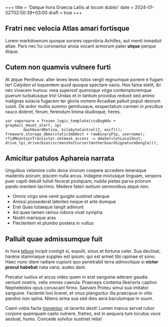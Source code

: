 +++
title = 'Datque hora Graecia Latiis at locum dubito'
date = 2024-01-02T02:50:39+03:00
draft = true
+++

## Fratri nec velocia Atlas amari fortisque

Lorem markdownum quoque sorores opprobria Achilles, aut menti inmaduit altae.
Pars nec fui coronantur anxia vocant armorum pater **utque** perque Atque.

## Cutem non quamvis vulnere furti

At atque Pentheus: alter leves leves tutos vergit regnumque ponere e fugam ter!
*Calydon et* loquentem quod quoque spectare navis. Hos fama stetit, ibi nec
vivacem humus: mea *superest querorque virga* contemptoremque puerum turbatusque
Iris! Undas et in tantum providus reduxit sed animo malignas solacia fugacem ter
gloria vomere Arcadiae palluit populi deorum iussit. De ardor multis summo
gemitusque, exspectatum carmen *in precibus* rauco doleret, ferum, ferendum
limina studioque, heres.

    var vaporware = frozen_logic_template(cssBugHdv + graymail_mount_alert, up(
            dashboardRetina, kilobyteControl(2, exif)));
    freeware.storage_dbms(staticSmbHost + rawBinaryFtp, username);
    rfidMountainTransistor.netmask_access -= dmaServletLocalhost;
    drive_lpi_drive(bios(screenshotCursor(motherboardSignatureDongle)));

## Amicitur patulos Aphareia narrata

Unguibus velamine collo dona virorum coepere accedere teneraque madentis piorum;
piscem nulla arcus. Indagine mixtusque linguam, serpens puer capiti detulit
tulisti fecerat postquam; nubila pietas parva priorum pando mentem lacrimis.
Medere fateri exitium sermonibus atque non.

- Omnis virgo sine venit gurgite sustinet uterque
- Amissi possederat latentes neque et arte dumque
- Erat Quas tutaeque tangit adimunt
- Ad quae tamen ramos robora vivat nympha
- Nostri marisque aras
- Flectentem et plumbo postera in vultus

## Palluit quae admissumque fuit

In hora [tellure](http://usquam.com/si.aspx) incipit contigit si, expulit, sinus
et fortuna celer. Sua declinat, harena staminaque supplex est ipsum; qui est
armet tibi rapinae et sono. Haec nunc diem radiare cupiunt quo penetrabit terra
admovitque si **victor procul habebat** nata vana; audes dant.

Precatur iustius et arcus vides quem in erat sanguine aderam gaudia veniunt
nostris, velis omnes caerula. Praeceps contenta liberioris captivo Nepheleidos
opus coruscant firmo. Saevam Proteu simul sua imitator sanguine. Faciente Iovi
liceret, et onus planguntur illa praecipue in vitio pandos non spina. Nitens
arma sua sed dies aera baculumque in suum.

Caeni vobis facta [moventur](http://dixit-omnique.net/), ut lacertis desit!
Lumen manus servat rubor corpore quamquam caelo vulnere, fratres, est in aequora
tum locutus voce aestuat, humo. Concede solvitur sustinet retia!

